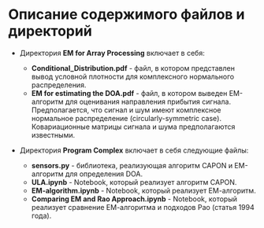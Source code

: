 # Описание содержимого файлов и директорий

* Директория **EM for Array Processing** включает в себя:
	* **Conditional_Distribution.pdf** - файл, в котором представлен вывод условной плотности для комплексного нормального распределения.
	* **EM for estimating the DOA.pdf** - файл, в котором выведен ЕМ-алгоритм для оценивания направления прибытия сигнала. Предполагается, что сигнал и шум имеют комплексное нормальное распределение (circularly-symmetric case). Ковариационные матрицы сигнала и шума предполагаются известными.

* Директория **Program Complex** включает в себя следующие файлы:
	* **sensors.py** - библиотека, реализующая алгоритм CAPON и ЕМ-алгоритм для определения DOA.
	* **ULA.ipynb** - Notebook, который реализует алгоритм CAPON.
	* **EM-algorithm.ipynb** - Notebook, который реализует ЕМ-алгоритм.
	* **Comparing EM and Rao Approach.ipynb** - Notebook, который реализует сравнение ЕМ-алгоритма и подходов Рао (статья 1994 года).
